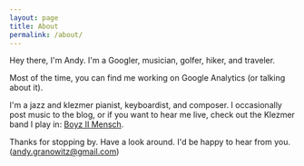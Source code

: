 ```yaml
---
layout: page
title: About
permalink: /about/
---
```


Hey there, I'm Andy. I'm a Googler, musician, golfer, hiker, and traveler.

Most of the time, you can find me working on Google Analytics (or talking about it).

I'm a jazz and klezmer pianist, keyboardist, and composer. I occasionally post music to the blog, or if you want to hear me live, check out the Klezmer band I play in: [Boyz II Mensch](http://www.boyziimensch.com).

Thanks for stopping by. Have a look around. I'd be happy to hear from you. (<andy.granowitz@gmail.com>)
